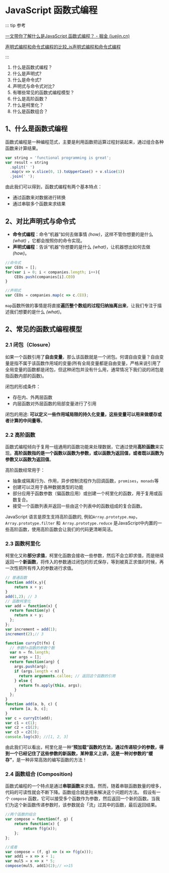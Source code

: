 # JavaScript 函数式编程

::: tip 参考

[一文带你了解什么是JavaScript 函数式编程？ - 掘金 (juejin.cn)](https://juejin.cn/post/6844903908553261063)

[声明式编程和命令式编程的比较_js声明式编程和命令式编程](https://blog.csdn.net/gdtown/article/details/124488833)

:::

1. 什么是函数式编程？
2. 什么是声明式?
3. 什么是命令式?
4. 声明式与命令式对比?
5. 有哪些常见的函数式编程模型？
6. 什么是高阶函数？
7. 什么是柯里化？
8. 什么是函数组合？

## 1、什么是函数式编程

函数式编程是一种编程范式，主要是利用函数把运算过程封装起来，通过组合各种函数来计算结果。

```js
var string = 'functional programming is great';
var result = string
  .split(' ')
  .map(v => v.slice(0, 1).toUpperCase() + v.slice(1))
  .join(' ');
```

由此我们可以得到，函数式编程有两个基本特点：

- 通过函数来对数据进行转换
- 通过串联多个函数来求结果

## 2、对比声明式与命令式

- **命令式编程**：命令“机器”如何去做事情 *(how)*，这样不管你想要的是什么 *(what)* ，它都会按照你的命令实现。
- **声明式编程**：告诉“机器”你想要的是什么 *(what)*，让机器想出如何去做 *(how)*。

```js
//命令式
var CEOs = [];
for(var i = 0; i < companies.length; i++){
    CEOs.push(companies[i].CEO)
}

//声明式
var CEOs = companies.map(c => c.CEO);
```

`map`函数所做的事情是将直接**遍历整个数组的过程归纳抽离出来**，让我们专注于描述我们想要的是什么 *(what)*。

## 2、常见的函数式编程模型

### 2.1 闭包（Closure）

如果一个函数引用了**自由变量**，那么该函数就是一个闭包。何谓自由变量？自由变量是指不属于该函数作用域的变量(所有全局变量都是自由变量，严格来说引用了全局变量的函数都是闭包，但这种闭包并没有什么用，通常情况下我们说的闭包是指函数内部的函数)。

闭包的形成条件：

- 存在内、外两层函数
- 内层函数对外层函数的局部变量进行了引用

闭包的用途: **可以定义一些作用域局限的持久化变量，这些变量可以用来做缓存或者计算的中间量等**。

### 2.2 高阶函数

函数式编程倾向于复用一组通用的函数功能来处理数据，它通过使用**高阶函数**来实现。**高阶函数指的是一个函数以函数为参数，或以函数为返回值，或者既以函数为参数又以函数为返回值**。

高阶函数经常用于：

- 抽象或隔离行为、作用，异步控制流程作为回调函数，`promises`，`monads`等
- 创建可以泛用于各种数据类型的功能
- 部分应用于函数参数（偏函数应用）或创建一个柯里化的函数，用于复用或函数复合。
- 接受一个函数列表并返回一些由这个列表中的函数组成的复合函数。

JavaScript 语言是原生支持高阶函数的, 例如`Array.prototype.map`，`Array.prototype.filter` 和` Array.prototype.reduce` 是JavaScript中内置的一些高阶函数，使用高阶函数会让我们的代码更清晰简洁。

### 2.3 函数柯里化

柯里化又称**部分求值**，柯里化函数会接收一些参数，然后不会立即求值，而是继续返回一个**新函数**，将传入的参数通过闭包的形式保存，等到被真正求值的时候，再一次性把所有传入的参数进行求值。

```js
// 普通函数
function add(x,y){
    return x + y;
}
add(1,2); // 3
// 函数柯里化
var add = function(x) {
  return function(y) {
    return x + y;
  };
};
var increment = add(1);
increment(2);// 3
```

```js
function curryIt(fn) {
  // 参数fn函数的参数个数
  var n = fn.length;
  var args = [];
  return function(arg) {
    args.push(arg);
    if (args.length < n) {
      return arguments.callee; // 返回这个函数的引用
    } else {
      return fn.apply(this, args);
    }
  };
}
function add(a, b, c) {
  return [a, b, c];
}
var c = curryIt(add);
var c1 = c(1);
var c2 = c1(2);
var c3 = c2(3);
console.log(c3); //[1, 2, 3]
```

由此我们可以看出，柯里化是一种“**预加载”**函数的方法，通过传递较少的参数，得到一个已经记住了这些参数的新函数，某种意义上讲，这是一种对参数的**“缓存”**，是一种非常高效的编写函数的方法！

### 2.4 函数组合 (Composition)

函数式编程的一个特点是通过**串联函数**来求值。然而，随着串联函数数量的增多，代码的可读性就会不断下降。函数组合就是用来解决这个问题的方法。 假设有一个 `compose` 函数，它可以接受多个函数作为参数，然后返回一个新的函数。当我们为这个新函数传递参数时，该参数就会「流」过其中的函数，最后返回结果。

```js
//两个函数的组合
var compose = function(f, g) {
    return function(x) {
        return f(g(x));
    };
};

//或者
var compose = (f, g) => (x => f(g(x)));
var add1 = x => x + 1;
var mul5 = x => x * 5;
compose(mul5, add1)(2);// =>15 
```

